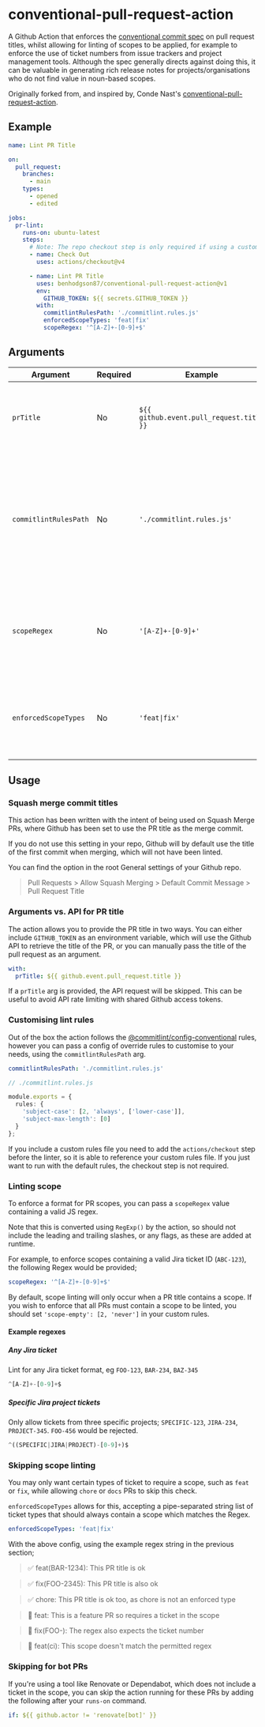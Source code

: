 # conventional-pull-request-action

A Github Action that enforces the [conventional commit spec](https://www.conventionalcommits.org/en/v1.0.0/#specification) on pull request titles, whilst allowing for linting of scopes to be applied, for example to enforce the use of ticket numbers from issue trackers and project management tools. Although the spec generally directs against doing this, it can be valuable in generating rich release notes for projects/organisations who do not find value in noun-based scopes.

Originally forked from, and inspired by, Conde Nast's [conventional-pull-request-action](https://github.com/CondeNast/conventional-pull-request-action).

## Example

```yaml
name: Lint PR Title

on:
  pull_request:
    branches:
      - main
    types:
      - opened
      - edited

jobs:
  pr-lint:
    runs-on: ubuntu-latest
    steps:
      # Note: The repo checkout step is only required if using a custom commitlintRulesPath file
      - name: Check Out
        uses: actions/checkout@v4

      - name: Lint PR Title
        uses: benhodgson87/conventional-pull-request-action@v1
        env:
          GITHUB_TOKEN: ${{ secrets.GITHUB_TOKEN }}
        with:
          commitlintRulesPath: './commitlint.rules.js'
          enforcedScopeTypes: 'feat|fix'
          scopeRegex: '^[A-Z]+-[0-9]+$'
```

## Arguments

| Argument              | Required | Example                                  | Purpose                                                                                                                                   |
| --------------------- | -------- | ---------------------------------------- | ----------------------------------------------------------------------------------------------------------------------------------------- |
| `prTitle`             | No       | `${{ github.event.pull_request.title }}` | The title of the pull request if not using a Github token ([docs](#arguments-vs-api-for-pr-title))                                        |
| `commitlintRulesPath` | No       | `'./commitlint.rules.js'`                | A relative path from the repo root to a file containing custom Commitlint rules to override the default ([docs](#customising-lint-rules)) |
| `scopeRegex`          | No       | `'[A-Z]+-[0-9]+'`                        | A JS regex (without slashes or flags) used to lint the PR scope ([docs](#linting-scope))                                                  |
| `enforcedScopeTypes`  | No       | `'feat\|fix'`                            | A list of PR types where the scope is always required and linted ([docs](#skipping-scope-linting))                                        |

## Usage

### Squash merge commit titles

This action has been written with the intent of being used on Squash Merge PRs, where Github has been set to use the PR title as the merge commit.

If you do not use this setting in your repo, Github will by default use the title of the first commit when merging, which will not have been linted.

You can find the option in the root General settings of your Github repo.

> Pull Requests > Allow Squash Merging > Default Commit Message > Pull Request Title

### Arguments vs. API for PR title

The action allows you to provide the PR title in two ways. You can either include `GITHUB_TOKEN` as an environment variable, which will use the Github API to retrieve the title of the PR, or you can manually pass the title of the pull request as an argument.

```yaml
with:
  prTitle: ${{ github.event.pull_request.title }}
```

If a `prTitle` arg is provided, the API request will be skipped. This can be useful to avoid API rate limiting with shared Github access tokens.

### Customising lint rules

Out of the box the action follows the [@commitlint/config-conventional](https://github.com/conventional-changelog/commitlint/tree/master/%40commitlint/config-conventional) rules, however you can pass a config of override rules to customise to your needs, using the `commitlintRulesPath` arg.

```yaml
commitlintRulesPath: './commitlint.rules.js'
```

```ts
// ./commitlint.rules.js

module.exports = {
  rules: {
    'subject-case': [2, 'always', ['lower-case']],
    'subject-max-length': [0]
  }
};
```

If you include a custom rules file you need to add the `actions/checkout` step before the linter, so it is able to reference your custom rules file. If you just want to run with the default rules, the checkout step is not required.

### Linting scope

To enforce a format for PR scopes, you can pass a `scopeRegex` value containing a valid JS regex.

Note that this is converted using `RegExp()` by the action, so should not include the leading and trailing slashes, or any flags, as these are added at runtime.

For example, to enforce scopes containing a valid Jira ticket ID (`ABC-123`), the following Regex would be provided;

```yaml
scopeRegex: '^[A-Z]+-[0-9]+$'
```

By default, scope linting will only occur when a PR title contains a scope. If you wish to enforce that all PRs must contain a scope to be linted, you should set `'scope-empty': [2, 'never']` in your custom rules.

#### Example regexes

##### Any Jira ticket

Lint for any Jira ticket format, eg `FOO-123`, `BAR-234`, `BAZ-345`

```ts
^[A-Z]+-[0-9]+$
```

##### Specific Jira project tickets

Only allow tickets from three specific projects; `SPECIFIC-123`, `JIRA-234`, `PROJECT-345`. `FOO-456` would be rejected.

```ts
^((SPECIFIC|JIRA|PROJECT)-[0-9]+)$
```

### Skipping scope linting

You may only want certain types of ticket to require a scope, such as `feat` or `fix`, while allowing `chore` or `docs` PRs to skip this check.

`enforcedScopeTypes` allows for this, accepting a pipe-separated string list of ticket types that should always contain a scope which matches the Regex.

```yaml
enforcedScopeTypes: 'feat|fix'
```

With the above config, using the example regex string in the previous section;

> ✅ feat(BAR-1234): This PR title is ok

> ✅ fix(FOO-2345): This PR title is also ok

> ✅ chore: This PR title is ok too, as chore is not an enforced type

> 🚫 feat: This is a feature PR so requires a ticket in the scope

> 🚫 fix(FOO-): The regex also expects the ticket number

> 🚫 feat(ci): This scope doesn't match the permitted regex

### Skipping for bot PRs

If you're using a tool like Renovate or Dependabot, which does not include a ticket in the scope, you can skip the action running for these PRs by adding the following after your `runs-on` command.

```yaml
if: ${{ github.actor != 'renovate[bot]' }}
```
